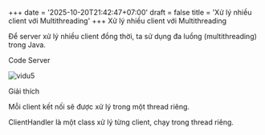 +++
date = '2025-10-20T21:42:47+07:00'
draft = false
title = 'Xử lý nhiều client với Multithreading'
+++
Xử lý nhiều client với Multithreading

Để server xử lý nhiều client đồng thời, ta sử dụng đa luồng (multithreading) trong Java.

Code Server

![vidu5](/images/vd5.png)


Giải thích





Mỗi client kết nối sẽ được xử lý trong một thread riêng.



ClientHandler là một class xử lý từng client, chạy trong thread riêng.